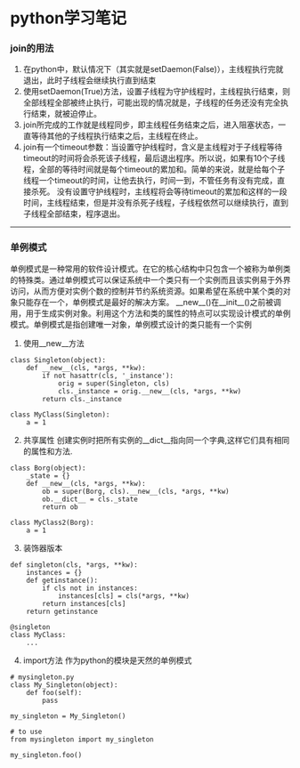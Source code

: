 # python学习笔记
### join的用法 
1. 在python中，默认情况下（其实就是setDaemon(False)），主线程执行完就退出，此时子线程会继续执行直到结束
2. 使用setDaemon(True)方法，设置子线程为守护线程时，主线程执行结束，则全部线程全部被终止执行，可能出现的情况就是，子线程的任务还没有完全执行结束，就被迫停止。
3. join所完成的工作就是线程同步，即主线程任务结束之后，进入阻塞状态，一直等待其他的子线程执行结束之后，主线程在终止。
4. join有一个timeout参数：当设置守护线程时，含义是主线程对于子线程等待timeout的时间将会杀死该子线程，最后退出程序。所以说，如果有10个子线程，全部的等待时间就是每个timeout的累加和。简单的来说，就是给每个子线程一个timeout的时间，让他去执行，时间一到，不管任务有没有完成，直接杀死。
没有设置守护线程时，主线程将会等待timeout的累加和这样的一段时间，主线程结束，但是并没有杀死子线程，子线程依然可以继续执行，直到子线程全部结束，程序退出。
----
### 单例模式
单例模式是一种常用的软件设计模式。在它的核心结构中只包含一个被称为单例类的特殊类。通过单例模式可以保证系统中一个类只有一个实例而且该实例易于外界访问，从而方便对实例个数的控制并节约系统资源。如果希望在系统中某个类的对象只能存在一个，单例模式是最好的解决方案。
\_\_new\_\_()在__init__()之前被调用，用于生成实例对象。利用这个方法和类的属性的特点可以实现设计模式的单例模式。单例模式是指创建唯一对象，单例模式设计的类只能有一个实例
1. 使用__new__方法
>     
    class Singleton(object):
        def __new__(cls, *args, **kw):
            if not hasattr(cls, '_instance'):
                orig = super(Singleton, cls)
                cls._instance = orig.__new__(cls, *args, **kw)
            return cls._instance

    class MyClass(Singleton):
        a = 1
2. 共享属性
创建实例时把所有实例的__dict__指向同一个字典,这样它们具有相同的属性和方法.
>     
    class Borg(object):
        _state = {}
        def __new__(cls, *args, **kw):
            ob = super(Borg, cls).__new__(cls, *args, **kw)
            ob.__dict__ = cls._state
            return ob

    class MyClass2(Borg):
        a = 1
3. 装饰器版本
>     
    def singleton(cls, *args, **kw):
        instances = {}
        def getinstance():
            if cls not in instances:
                instances[cls] = cls(*args, **kw)
            return instances[cls]
        return getinstance

    @singleton
    class MyClass:
        ...
4. import方法
作为python的模块是天然的单例模式

>
    # mysingleton.py
    class My_Singleton(object):
        def foo(self):
            pass

    my_singleton = My_Singleton()

    # to use
    from mysingleton import my_singleton

    my_singleton.foo()
     
